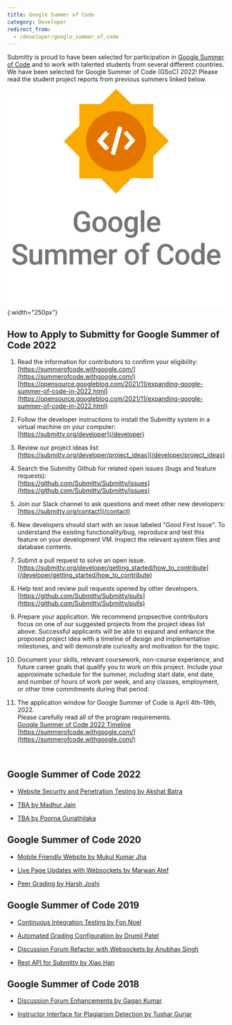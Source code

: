 ```yaml
---
title: Google Summer of Code
category: Developer
redirect_from:
  - /developer/google_summer_of_code
---
```



Submitty is proud to have been selected for participation in [Google
Summer of Code](https://summerofcode.withgoogle.com/) and to work with
talented students from several different countries.  We have been
selected for Google Summer of Code (GSoC) 2022!  Please read the
student project reports from previous summers linked below.


![](/images/GSoC-Vertical.png){:width="250px"}


## How to Apply to Submitty for Google Summer of Code 2022

1. Read the information for contributors to confirm your eligibility:  
   [https://summerofcode.withgoogle.com/](https://summerofcode.withgoogle.com/)  
   [https://opensource.googleblog.com/2021/11/expanding-google-summer-of-code-in-2022.html](https://opensource.googleblog.com/2021/11/expanding-google-summer-of-code-in-2022.html)  

2. Follow the developer instructions to install the Submitty system in a virtual machine on your computer:  
   [https://submitty.org/developer](/developer)

3. Review our project ideas list:   
   [https://submitty.org/developer/project_ideas](/developer/project_ideas)

4. Search the Submitty Github for related open issues (bugs and feature requests):   
   [https://github.com/Submitty/Submitty/issues](https://github.com/Submitty/Submitty/issues)

5. Join our Slack channel to ask questions and meet other new developers:   
   [https://submitty.org/contact](/contact)

6. New developers should start with an issue labeled "Good First
   Issue". To understand the existing functionality/bug, reproduce and
   test this feature on your development VM. Inspect the relevant
   system files and database contents.

7. Submit a pull request to solve an open issue.
   [https://submitty.org/developer/getting_started/how_to_contribute](/developer/getting_started/how_to_contribute)
   
8. Help test and review pull requests opened by other developers.   
   [https://github.com/Submitty/Submitty/pulls](https://github.com/Submitty/Submitty/pulls)

9. Prepare your application. We recommend propsective contributors focus on one
   of our suggested projects from the project ideas list above. Successful
   applicants will be able to expand and enhance the proposed project idea
   with a timeline of design and implementation milestones, and will
   demonstrate curiosity and motivation for the topic. 

10. Document your skills, relevant coursework, non-course experience, and future
   career goals that qualify you to work on this project.  Include your
   approximate schedule for the summer, including start date, end date,
   and number of hours of work per week, and any
   classes, employment, or other time commitments during that period.

11. The application window for Google Summer of Code is April 4th-19th, 2022.  
   Please carefully read all of the program requirements.  
   [Google Summer of Code 2022 Timeline](https://developers.google.com/open-source/gsoc/timeline)  
   [https://summerofcode.withgoogle.com/](https://summerofcode.withgoogle.com/)  

&nbsp;  
  

## Google Summer of Code 2022

* [Website Security and Penetration Testing by Akshat Batra](/developer/google_summer_of_code/2022_Akshat_Batra)

* [TBA by Madhur Jain](/developer/google_summer_of_code/2022_Madhur_Jain)

* [TBA by Poorna Gunathilaka](/developer/google_summer_of_code/2022_Poorna_Gunathilaka)



## Google Summer of Code 2020

* [Mobile Friendly Website by Mukul Kumar Jha](/developer/google_summer_of_code/2020_Mukul_Kumar_Jha)

* [Live Page Updates with Websockets by Marwan Atef](/developer/google_summer_of_code/2020_Marwan_Atef)

* [Peer Grading by Harsh Joshi](/developer/google_summer_of_code/2020_Harsh_Joshi)





## Google Summer of Code 2019


* [Continuous Integration Testing by Fon Noel](/developer/google_summer_of_code/2019_FonNoel)

* [Automated Grading Configuration by Drumil Patel](/developer/google_summer_of_code/2019_DrumilPatel)

* [Discussion Forum Refactor with Websockets by Anubhav Singh](/developer/google_summer_of_code/2019_AnubhavSingh)

* [Rest API for Submitty by Xiao Han](/developer/google_summer_of_code/2019_XiaoHan)



## Google Summer of Code 2018


* [Discussion Forum Enhancements by Gagan Kumar](/developer/google_summer_of_code/2018_GaganKumar)

* [Instructor Interface for Plagiarism Detection by Tushar Gurjar](/developer/google_summer_of_code/2018_TusharGurjar)

